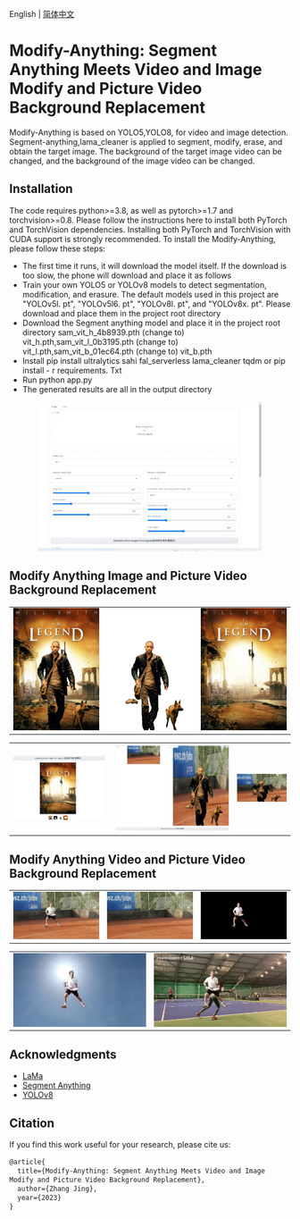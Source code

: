 English | [简体中文](README_cn.md)
# Modify-Anything: Segment Anything Meets Video and Image Modify and Picture Video Background Replacement

Modify-Anything is based on YOLO5,YOLO8, for video and image detection. Segment-anything,lama_cleaner is applied to 
segment, modify, erase, and obtain the target image. The background of the target image video
can be changed, and the background of the image video can be changed.


## <span>Installation</span>
The code requires python>=3.8, as well as pytorch>=1.7 and torchvision>=0.8. Please follow the instructions here
to install both PyTorch and TorchVision dependencies. Installing both PyTorch and TorchVision with CUDA support 
is strongly recommended.
To install the Modify-Anything, please follow these steps:
-  The first time it runs, it will download the model itself. If the download is too slow, the phone will download and place it as follows
-  Train your own YOLO5 or YOLOv8 models to detect segmentation, modification, and erasure.
   The default models used in this project are "YOLOv5l. pt", "YOLOv5l6. pt", "YOLOv8l. pt", and "YOLOv8x. pt".
   Please download and place them in the project root directory
-  Download the Segment anything model and place it in the project root directory sam_vit_h_4b8939.pth (change to) vit_h.pth,sam_vit_l_0b3195.pth (change to) vit_l.pth,sam_vit_b_01ec64.pth (change to) vit_b.pth
-  Install pip install ultralytics sahi fal_serverless lama_cleaner tqdm or pip install - r requirements. Txt
-  Run python app.py 
-  The generated results are all in the output directory

<p align="center">
    <img src="./example/1683134557206.png"  alt="image" style="width:400px;">
</p>

## <span>Modify Anything Image and Picture Video Background Replacement</span>

<table>
    <tr>
      <td><img src="./example/image.jpg" width="100%"></td>
      <td><img src="./example/images.png" width="100%"></td>
      <td><img src="./example/imagemask.jpg" width="100%"></td>
    </tr>
</table>
<table>
    <tr>
      <td><img src="./example/1683122305662.png" width="100%"></td>
      <td><img src="./example/1683122435166.png" width="100%"></td>
      <td><img src="./example/5.gif" width="100%"></td>
    </tr>
</table>

## <span>Modify Anything Video and Picture Video Background Replacement</span>
<table>
    <tr>
      <td><img src="./example/2.gif" width="100%"></td>
      <td><img src="./example/1.gif" width="100%"></td>
      <td><img src="./example/3.gif" width="100%"></td>
    </tr>
</table>
<table>
    <tr>
      <td><img src="./example/4.gif" width="100%"></td>
      <td><img src="./example/6.gif" width="100%"></td>
    </tr>
</table>

## Acknowledgments
- [LaMa](https://github.com/advimman/lama)
- [Segment Anything](https://github.com/facebookresearch/segment-anything)
- [YOLOv8](https://github.com/ultralytics/ultralytics)

## Citation
If you find this work useful for your research, please cite us:
```
@article{
  title={Modify-Anything: Segment Anything Meets Video and Image Modify and Picture Video Background Replacement},
  author={Zhang Jing},
  year={2023}
}
```
